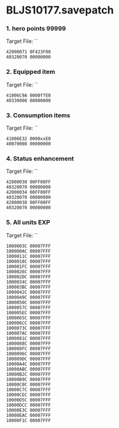 # BLJS10177.savepatch

### 1. hero points 99999

Target File: ``

```
42000071 0F423F00
40320070 00000000
```

### 2. Equipped item

Target File: ``

```
41006C9A 0000ffE0
40330008 00000000
```

### 3. Consumption items

Target File: ``

```
41006E32 0000xxE0
40070008 00000000
```

### 4. Status enhancement

Target File: ``

```
42000030 00FF00FF
40320070 00000000
42000034 00FF00FF
40320070 00000000
42000038 00FF00FF
40320070 00000000
```

### 5. All units EXP

Target File: ``

```
1000003C 00007FFF
100000AC 00007FFF
1000011C 00007FFF
1000018C 00007FFF
100001FC 00007FFF
1000026C 00007FFF
100002DC 00007FFF
1000034C 00007FFF
100003BC 00007FFF
1000042C 00007FFF
1000049C 00007FFF
1000050C 00007FFF
1000057C 00007FFF
100005EC 00007FFF
1000065C 00007FFF
100006CC 00007FFF
1000073C 00007FFF
100007AC 00007FFF
1000081C 00007FFF
1000088C 00007FFF
100008FC 00007FFF
1000096C 00007FFF
100009DC 00007FFF
10000A4C 00007FFF
10000ABC 00007FFF
10000B2C 00007FFF
10000B9C 00007FFF
10000C0C 00007FFF
10000C7C 00007FFF
10000CEC 00007FFF
10000D5C 00007FFF
10000DCC 00007FFF
10000E3C 00007FFF
10000EAC 00007FFF
10000F1C 00007FFF
```

